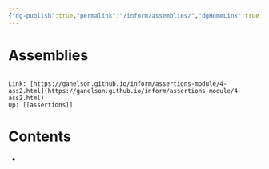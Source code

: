 ```yaml
---
{"dg-publish":true,"permalink":"/inform/assemblies/","dgHomeLink":true,"dgPassFrontmatter":false}
---
```


# Assemblies
```ad-info

Link: [https://ganelson.github.io/inform/assertions-module/4-ass2.html](https://ganelson.github.io/inform/assertions-module/4-ass2.html)
Up: [[assertions]]
```

# Contents
- 